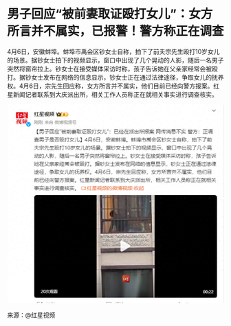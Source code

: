 # 男子回应“被前妻取证殴打女儿”：女方所言并不属实，已报警！警方称正在调查

4月6日，安徽蚌埠。蚌埠市禹会区钞女士自称，拍下了前夫宗先生殴打10岁女儿的场景。据钞女士拍下的视频显示，窗口中出现了几个晃动的人影，随后一名男子突然将窗帘拉上。钞女士在接受媒体采访时称，孩子告诉她在父亲家经常会被殴打。据钞女士发布在网络的信息显示，钞女士正在通过法律途径，争取女儿的抚养权。4月6日，宗先生回应称，女方所言并不属实，他们目前已经向警方报案。红星新闻记者联系到大庆派出所，相关工作人员称正在就相关事实进行调查核实。

![749d226fa6f8d2b80aa938c195c57930.jpg](https://raw.githubusercontent.com/qqhsx/qqnews_image/main/2024/04/06/男子回应“被前妻取证殴打女儿”：女方所言并不属实，已报警！警方称正在调查/749d226fa6f8d2b80aa938c195c57930.jpg)

来源：@红星视频

